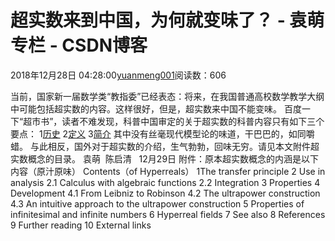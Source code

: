 
# 超实数来到中国，为何就变味了？ - 袁萌专栏 - CSDN博客

2018年12月28日 04:28:00[yuanmeng001](https://me.csdn.net/yuanmeng001)阅读数：606


当前，国家新一届数学类“教指委”已经表态：将来，在我国普通高校数学教学大纲中可能包括超实数的内容。这样很好，但是，超实数来中国不能变味。
百度一下“超市书”，读者不难发现，科普中国审定的关于超实数的科普内容只有如下三个要点：
1[历史](https://baike.baidu.com/item/%E8%B6%85%E5%AE%9E%E6%95%B0/8173433?fr=aladdin#1)
2[定义](https://baike.baidu.com/item/%E8%B6%85%E5%AE%9E%E6%95%B0/8173433?fr=aladdin#2)
3[简介](https://baike.baidu.com/item/%E8%B6%85%E5%AE%9E%E6%95%B0/8173433?fr=aladdin#3)
其中没有丝毫现代模型论的味道，干巴巴的，如同嚼蜡。
与此相反，国外对于超实数的介绍，生气勃勃，回味无穷。请见本文附件超实数概念的目录。
袁萌  陈启清   12月29日
附件：原本超实数概念的内涵是以下内容（原汁原味）
Contents（of Hyperreals）
1The transfer principle
2 Use in analysis
2.1 Calculus with algebraic functions
2.2 Integration
3 Properties
4 Development
4.1 From Leibniz to Robinson
4.2 The ultrapower construction
4.3 An intuitive approach to the ultrapower construction
5 Properties of infinitesimal and infinite numbers
6 Hyperreal fields
7 See also
8 References
9 Further reading
10 External links


